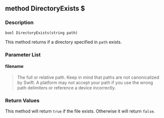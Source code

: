 ## method DirectoryExists $ ##

### Description ###
	bool DirectoryExists(string path)
This method returns if a directory specified in `path` exists.

### Parameter List ###
#### filename ####
> The full or relative path. Keep in mind that paths are not canonicalized by Swift. A platform may not accept your path if you use the wrong path delimiters or reference a device incorrectly.

### Return Values ###
This method will return `true` if the file exists. Otherwise it will return `false`.